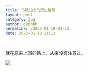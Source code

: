 ```yaml
---
title: 马路边上的历史建筑
layout: post
category: jpg
author: dkphhh
permalink: /2023-01-18-21-13
date: 2023-01-18 21:13

---
```


就在原来上班的路上，从来没有注意过。

![](https://cdn.jsdelivr.net/gh/dkphhh/img/imgformessage/20230118211146.jpg)
